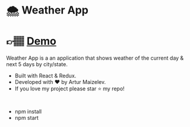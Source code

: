 # 🌨️ Weather App

# 👉🏽 [Demo](https://weather-app-artur.netlify.com/)

Weather App is a an application that shows weather of the current day & next 5 days by city/state.
- Built with React & Redux. 
- Developed with ❤️ by Artur Maizelev.
- If you love my project please star ⭐️ my repo!

#

- npm install
- npm start
